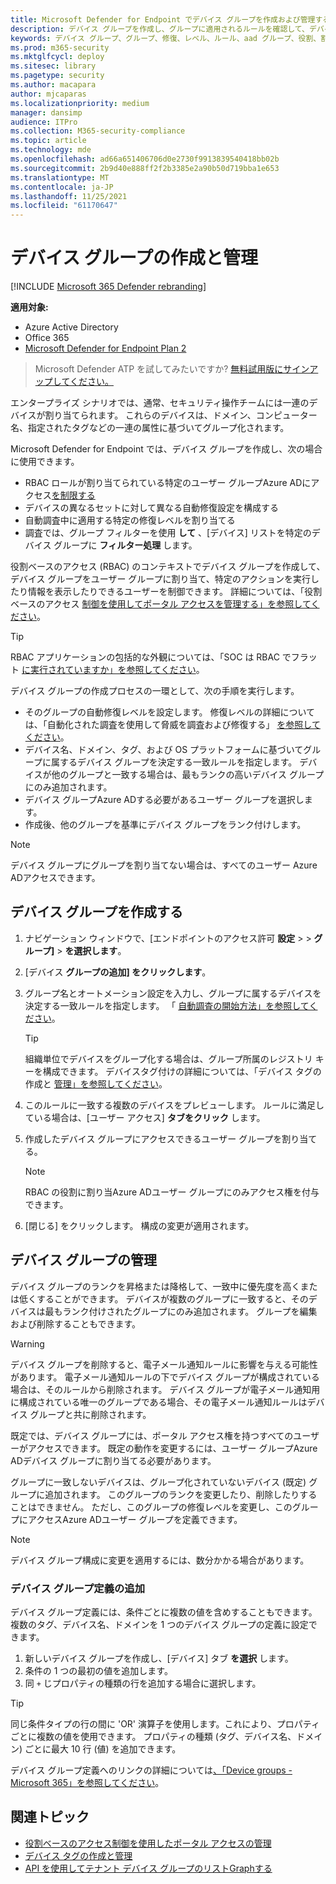 ```yaml
---
title: Microsoft Defender for Endpoint でデバイス グループを作成および管理する
description: デバイス グループを作成し、グループに適用されるルールを確認して、デバイス グループに自動修復レベルを設定する
keywords: デバイス グループ、グループ、修復、レベル、ルール、aad グループ、役割、割り当て、ランク
ms.prod: m365-security
ms.mktglfcycl: deploy
ms.sitesec: library
ms.pagetype: security
ms.author: macapara
author: mjcaparas
ms.localizationpriority: medium
manager: dansimp
audience: ITPro
ms.collection: M365-security-compliance
ms.topic: article
ms.technology: mde
ms.openlocfilehash: ad66a651406706d0e2730f9913839540418bb02b
ms.sourcegitcommit: 2b9d40e888ff2f2b3385e2a90b50d719bba1e653
ms.translationtype: MT
ms.contentlocale: ja-JP
ms.lasthandoff: 11/25/2021
ms.locfileid: "61170647"
---
```

# <a name="create-and-manage-device-groups"></a>デバイス グループの作成と管理

[!INCLUDE [Microsoft 365 Defender rebranding](../../includes/microsoft-defender.md)]

**適用対象:**
- Azure Active Directory
- Office 365
- [Microsoft Defender for Endpoint Plan 2](https://go.microsoft.com/fwlink/p/?linkid=2154037)

> Microsoft Defender ATP を試してみたいですか? [無料試用版にサインアップしてください。](https://signup.microsoft.com/create-account/signup?products=7f379fee-c4f9-4278-b0a1-e4c8c2fcdf7e&ru=https://aka.ms/MDEp2OpenTrial?ocid=docs-wdatp-exposedapis-abovefoldlink)

エンタープライズ シナリオでは、通常、セキュリティ操作チームには一連のデバイスが割り当てられます。 これらのデバイスは、ドメイン、コンピューター名、指定されたタグなどの一連の属性に基づいてグループ化されます。

Microsoft Defender for Endpoint では、デバイス グループを作成し、次の場合に使用できます。

- RBAC ロールが割り当てられている特定のユーザー グループAzure ADにアクセス[を制限する](rbac.md)
- デバイスの異なるセットに対して異なる自動修復設定を構成する
- 自動調査中に適用する特定の修復レベルを割り当てる
- 調査では、グループ フィルターを使用 **して** 、[デバイス] リストを特定のデバイス グループに **フィルター処理** します。

役割ベースのアクセス (RBAC) のコンテキストでデバイス グループを作成して、デバイス グループをユーザー グループに割り当て、特定のアクションを実行したり情報を表示したりできるユーザーを制御できます。 詳細については、「役割ベースのアクセス [制御を使用してポータル アクセスを管理する」を参照してください](rbac.md)。

> [!TIP]
> RBAC アプリケーションの包括的な外観については、「SOC は RBAC でフラット [に実行されていますか」を参照してください](https://techcommunity.microsoft.com/t5/Windows-Defender-ATP/Is-your-SOC-running-flat-with-limited-RBAC/ba-p/320015)。

デバイス グループの作成プロセスの一環として、次の手順を実行します。

- そのグループの自動修復レベルを設定します。 修復レベルの詳細については、「自動化された調査を使用して脅威を調査および修復する」 [を参照してください](automated-investigations.md)。
- デバイス名、ドメイン、タグ、および OS プラットフォームに基づいてグループに属するデバイス グループを決定する一致ルールを指定します。 デバイスが他のグループと一致する場合は、最もランクの高いデバイス グループにのみ追加されます。
- デバイス グループAzure ADする必要があるユーザー グループを選択します。
- 作成後、他のグループを基準にデバイス グループをランク付けします。

> [!NOTE]
> デバイス グループにグループを割り当てない場合は、すべてのユーザー Azure ADアクセスできます。

## <a name="create-a-device-group"></a>デバイス グループを作成する

1. ナビゲーション ウィンドウで、[エンドポイントのアクセス許可 **設定** \>  \> **グループ]** \> **を選択します**。

2. [デバイス **グループの追加] をクリックします**。

3. グループ名とオートメーション設定を入力し、グループに属するデバイスを決定する一致ルールを指定します。 「 [自動調査の開始方法」を参照してください](automated-investigations.md#how-the-automated-investigation-starts)。

    > [!TIP]
    > 組織単位でデバイスをグループ化する場合は、グループ所属のレジストリ キーを構成できます。 デバイスタグ付けの詳細については、「デバイス タグの作成と [管理」を参照してください](machine-tags.md)。

4. このルールに一致する複数のデバイスをプレビューします。 ルールに満足している場合は、[ユーザー アクセス] **タブをクリック** します。

5. 作成したデバイス グループにアクセスできるユーザー グループを割り当てる。

    > [!NOTE]
    > RBAC の役割に割り当Azure ADユーザー グループにのみアクセス権を付与できます。

6. [閉じる] をクリックします。 構成の変更が適用されます。

## <a name="manage-device-groups"></a>デバイス グループの管理

デバイス グループのランクを昇格または降格して、一致中に優先度を高くまたは低くすることができます。 デバイスが複数のグループに一致すると、そのデバイスは最もランク付けされたグループにのみ追加されます。 グループを編集および削除することもできます。

> [!WARNING]
> デバイス グループを削除すると、電子メール通知ルールに影響を与える可能性があります。 電子メール通知ルールの下でデバイス グループが構成されている場合は、そのルールから削除されます。 デバイス グループが電子メール通知用に構成されている唯一のグループである場合、その電子メール通知ルールはデバイス グループと共に削除されます。

既定では、デバイス グループには、ポータル アクセス権を持つすべてのユーザーがアクセスできます。 既定の動作を変更するには、ユーザー グループAzure ADデバイス グループに割り当てる必要があります。

グループに一致しないデバイスは、グループ化されていないデバイス (既定) グループに追加されます。 このグループのランクを変更したり、削除したりすることはできません。 ただし、このグループの修復レベルを変更し、このグループにアクセスAzure ADユーザー グループを定義できます。

> [!NOTE]
> デバイス グループ構成に変更を適用するには、数分かかる場合があります。

### <a name="add-device-group-definitions"></a>デバイス グループ定義の追加

デバイス グループ定義には、条件ごとに複数の値を含めすることもできます。 複数のタグ、デバイス名、ドメインを 1 つのデバイス グループの定義に設定できます。

1. 新しいデバイス グループを作成し、[デバイス] タブ **を選択** します。
2. 条件の 1 つの最初の値を追加します。
3. 同 `+` じプロパティの種類の行を追加する場合に選択します。

> [!TIP]
> 同じ条件タイプの行の間に 'OR' 演算子を使用します。これにより、プロパティごとに複数の値を使用できます。
> プロパティの種類 (タグ、デバイス名、ドメイン) ごとに最大 10 行 (値) を追加できます。

デバイス グループ定義へのリンクの詳細については[、「Device groups - Microsoft 365」を参照してください](https://sip.security.microsoft.com/homepage)。

## <a name="related-topics"></a>関連トピック

- [役割ベースのアクセス制御を使用したポータル アクセスの管理](rbac.md)
- [デバイス タグの作成と管理](machine-tags.md)
- [API を使用してテナント デバイス グループのリストGraphする](/graph/api/device-list-memberof)
